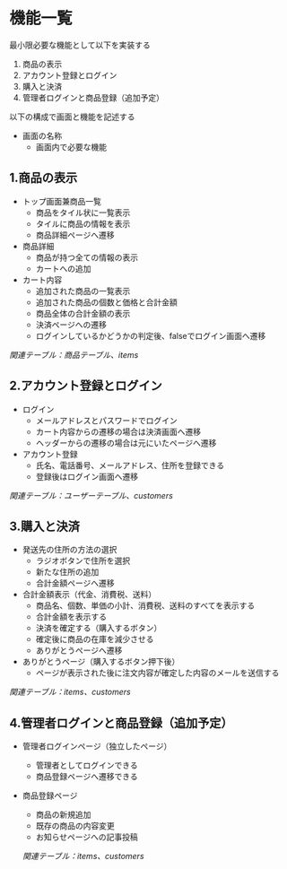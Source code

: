 # 機能一覧
最小限必要な機能として以下を実装する

1. 商品の表示
2. アカウント登録とログイン
3. 購入と決済
4. 管理者ログインと商品登録（追加予定）


以下の構成で画面と機能を記述する

- 画面の名称
	- 画面内で必要な機能

## 1.商品の表示

- トップ画面兼商品一覧
	- 商品をタイル状に一覧表示
	- タイルに商品の情報を表示
	- 商品詳細ページへ遷移
- 商品詳細
	- 商品が持つ全ての情報の表示
	- カートへの追加
- カート内容
	- 追加された商品の一覧表示
	- 追加された商品の個数と価格と合計金額
	- 商品全体の合計金額の表示
	- 決済ページへの遷移
	- ログインしているかどうかの判定後、falseでログイン画面へ遷移

*関連テーブル：商品テーブル、items*

## 2.アカウント登録とログイン

- ログイン
	- メールアドレスとパスワードでログイン
	- カート内容からの遷移の場合は決済画面へ遷移
	- ヘッダーからの遷移の場合は元にいたページへ遷移
- アカウント登録
	- 氏名、電話番号、メールアドレス、住所を登録できる
	- 登録後はログイン画面へ遷移

*関連テーブル：ユーザーテーブル、customers*

## 3.購入と決済

- 発送先の住所の方法の選択
	- ラジオボタンで住所を選択
	- 新たな住所の追加
	- 合計金額ページへ遷移
- 合計金額表示（代金、消費税、送料）
	- 商品名、個数、単価の小計、消費税、送料のすべてを表示する
	- 合計金額を表示する
	- 決済を確定する（購入するボタン）
	- 確定後に商品の在庫を減少させる
	- ありがとうページへ遷移
- ありがとうページ（購入するボタン押下後）
	- ページが表示された後に注文内容が確定した内容のメールを送信する

*関連テーブル：items、customers*
	
## 4.管理者ログインと商品登録（追加予定）

- 管理者ログインページ（独立したページ）
	- 管理者としてログインできる
	- 商品登録ページへ遷移できる
- 商品登録ページ
	- 商品の新規追加
	- 既存の商品の内容変更
	- お知らせページへの記事投稿

	*関連テーブル：items、customers*
